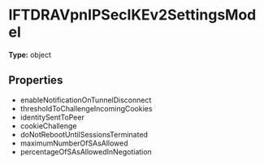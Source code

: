 # IFTDRAVpnIPSecIKEv2SettingsModel


**Type:** object

## Properties
* enableNotificationOnTunnelDisconnect
* thresholdToChallengeIncomingCookies
* identitySentToPeer
* cookieChallenge
* doNotRebootUntilSessionsTerminated
* maximumNumberOfSAsAllowed
* percentageOfSAsAllowedInNegotiation
